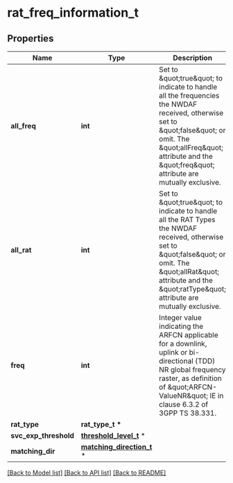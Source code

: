 # rat_freq_information_t

## Properties
Name | Type | Description | Notes
------------ | ------------- | ------------- | -------------
**all_freq** | **int** | Set to \&quot;true\&quot; to indicate to handle all the frequencies the NWDAF received, otherwise  set to \&quot;false\&quot; or omit. The \&quot;allFreq\&quot; attribute and the \&quot;freq\&quot; attribute are mutually  exclusive.  | [optional] 
**all_rat** | **int** | Set to \&quot;true\&quot; to indicate to handle all the RAT Types the NWDAF received, otherwise  set to \&quot;false\&quot; or omit. The \&quot;allRat\&quot; attribute and the \&quot;ratType\&quot; attribute are mutually  exclusive.  | [optional] 
**freq** | **int** | Integer value indicating the ARFCN applicable for a downlink, uplink or bi-directional (TDD) NR global frequency raster, as definition of \&quot;ARFCN-ValueNR\&quot; IE in clause 6.3.2 of 3GPP TS 38.331.  | [optional] 
**rat_type** | **rat_type_t \*** |  | [optional] 
**svc_exp_threshold** | [**threshold_level_t**](threshold_level.md) \* |  | [optional] 
**matching_dir** | [**matching_direction_t**](matching_direction.md) \* |  | [optional] 

[[Back to Model list]](../README.md#documentation-for-models) [[Back to API list]](../README.md#documentation-for-api-endpoints) [[Back to README]](../README.md)



